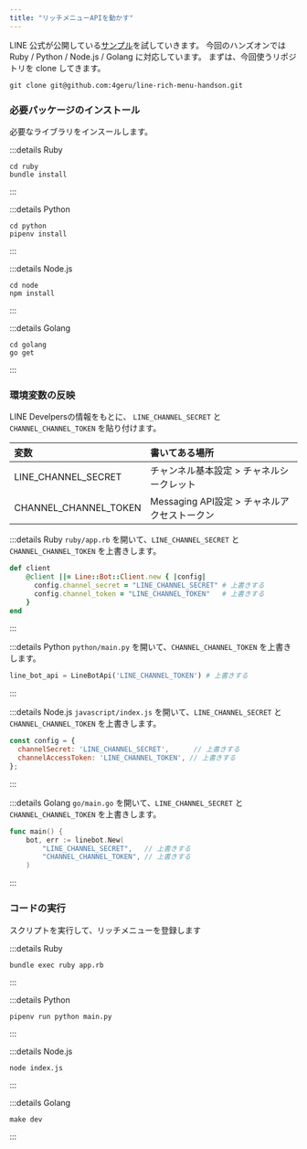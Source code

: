 ```yaml
---
title: "リッチメニューAPIを動かす"
---
```


LINE 公式が公開している[サンプル](https://developers.line.biz/ja/docs/messaging-api/using-rich-menus/#switching-between-multiple-rich-menus)を試していきます。
今回のハンズオンでは Ruby / Python / Node.js / Golang に対応しています。
まずは、今回使うリポジトリを clone してきます。

```shell
git clone git@github.com:4geru/line-rich-menu-handson.git
```

### 必要パッケージのインストール

必要なライブラリをインスールします。

:::details Ruby
```shell
cd ruby
bundle install
```
:::

:::details Python
```shell
cd python
pipenv install
```
:::

:::details Node.js
```shell
cd node
npm install
```
:::

:::details Golang
```shell
cd golang
go get
```
:::

### 環境変数の反映

LINE Develpersの情報をもとに、 `LINE_CHANNEL_SECRET` と `CHANNEL_CHANNEL_TOKEN` を貼り付けます。

| 変数 | 書いてある場所 |
| :--- | :--- |
| LINE_CHANNEL_SECRET | チャンネル基本設定 > チャネルシークレット |
| CHANNEL_CHANNEL_TOKEN | Messaging API設定 > チャネルアクセストークン |

:::details Ruby
`ruby/app.rb` を開いて、`LINE_CHANNEL_SECRET` と `CHANNEL_CHANNEL_TOKEN` を上書きします。

```ruby:app.rb
def client
    @client ||= Line::Bot::Client.new { |config|
      config.channel_secret = "LINE_CHANNEL_SECRET" # 上書きする
      config.channel_token = "LINE_CHANNEL_TOKEN"   # 上書きする
    }
end
```
:::

:::details Python
`python/main.py` を開いて、`CHANNEL_CHANNEL_TOKEN` を上書きします。

```python:main.py
line_bot_api = LineBotApi('LINE_CHANNEL_TOKEN') # 上書きする
```
:::

:::details Node.js
`javascript/index.js` を開いて、`LINE_CHANNEL_SECRET` と `CHANNEL_CHANNEL_TOKEN` を上書きします。
```javascript:index.js
const config = {
  channelSecret: 'LINE_CHANNEL_SECRET',      // 上書きする
  channelAccessToken: 'LINE_CHANNEL_TOKEN', // 上書きする
};
```
:::

:::details Golang
`go/main.go` を開いて、`LINE_CHANNEL_SECRET` と `CHANNEL_CHANNEL_TOKEN` を上書きします。

```go:main.go
func main() {
	bot, err := linebot.New(
		"LINE_CHANNEL_SECRET",   // 上書きする
		"CHANNEL_CHANNEL_TOKEN", // 上書きする
	)
```
:::

### コードの実行

スクリプトを実行して、リッチメニューを登録します

:::details Ruby
```shell
bundle exec ruby app.rb
```
:::

:::details Python
```shell
pipenv run python main.py
```
:::

:::details Node.js
```shell
node index.js
```
:::

:::details Golang
```shell
make dev
```
:::

